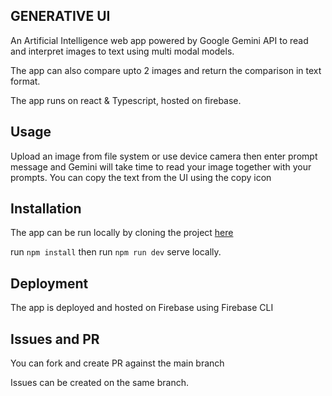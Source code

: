## GENERATIVE UI

An Artificial Intelligence web app powered by Google Gemini API to read and interpret images to text using multi modal models.

The app can also compare upto 2 images and return the comparison in text format.

The app runs on react & Typescript, hosted on firebase.

## Usage

Upload an image from file system or use device camera then enter prompt message and Gemini will take time to read your image together with your prompts.
You can copy the text from the UI using the copy icon

## Installation

The app can be run locally by cloning the project [here](https://github.com/kipyegonline)

run `npm install` then run `npm run dev` serve locally.

## Deployment

The app is deployed and hosted on Firebase using Firebase CLI

## Issues and PR

You can fork and create PR against the main branch

Issues can be created on the same branch.
